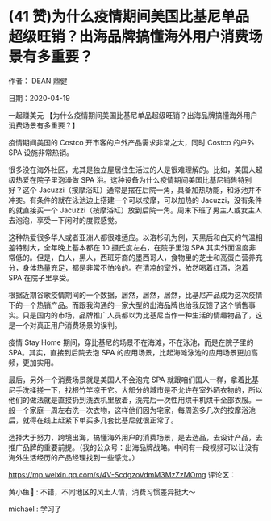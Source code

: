 
# (41 赞)为什么疫情期间美国比基尼单品超级旺销？出海品牌搞懂海外用户消费场景有多重要？

作者： DEAN 鼎健

日期：2020-04-19

一起赚美元  【为什么疫情期间美国比基尼单品超级旺销？出海品牌搞懂海外用户消费场景有多重要？】

疫情期间美国的 Costco 开市客的户外产品需求非常之大，同时 Costco 的户外 SPA 设施非常热销。

很多没在海外社区，尤其是独立屋居住生活过的人是很难理解的。比如，美国人超级热爱在院子里泡澡做 SPA 浴。这种设备为什么疫情期间美国比基尼销售特别好？这个 Jacuzzi（按摩浴缸）通常是摆在后院一角，具备加热功能，和泳池并不冲突。有条件的就在泳池边上搭建一个可以按摩，可以加热的 Jacuzzi，没有条件的就直接买一个 Jacuzzi（按摩浴缸）放到后院一角。周末下班了男主人或女主人去泡泡，享受一下闲时的度假感觉。

这种热爱很多华人或者亚洲人都很难适应。以洛杉矶为例，天黑后和白天的气温相差特别大，全年晚上基本都在 10 摄氏度左右，在院子里泡 SPA 其实外面温度非常低的。但是，白人，黑人，西班牙裔的墨西哥人，食物里的芝士和高蛋白营养充分，身体热量充足，都是非常不怕冷的。在清凉的室外，依然喝着红酒，泡着 SPA 在院子里享受。

根据近期谷歌疫情期间的一个数据，居然，居然，居然，比基尼产品成为这次疫情下的一个热销产品。而跟我沟通的一家大型的出海品牌也给我反馈了这个销售事实。只是国内的市场，品牌推广人员都以为比基尼当作一种生活的情趣物品了，这是一个对真正用户消费场景的误判。

疫情 Stay Home 期间，穿比基尼的场景不在海滩，不在泳池，而是在院子里的 SPA。其实，直接到后院去泡 SPA 的应用场景，比起海滩泳池的应用场景更加高频，更加实用。

最后，另外一个消费场景就是美国人不会泡完 SPA 就跟咱们国人一样，拿着比基尼手洗揉搓一下，找根竹竿凉干它。大部分的城市是不允许在室外晒衣物的，所以他们的做法就是直接扔到洗衣机里放着，洗完后一次性用烘干机烘干全部衣服。一般一个家庭一周左右洗一次衣物，这样他们因为宅家，每周泡多几次的按摩浴池后，就得在线上赶紧下单买多几套比基尼就很正常了。

 

 

选择大于努力，跨境出海，搞懂海外用户的消费场景，是去选品，去设计产品，去推广品牌的重要前提。（我的公众号：出海品牌战略。中间有一段视频可以让没有海外生活经历的产品经理找到一些感觉。）

https://mp.weixin.qq.com/s/4V-ScdgzoVdmM3MzZzMOmg 评论区：

黄小鱼🐠 : 不错，不同地区的风土人情，消费习惯差异挺大～

 michael  : 学习了
